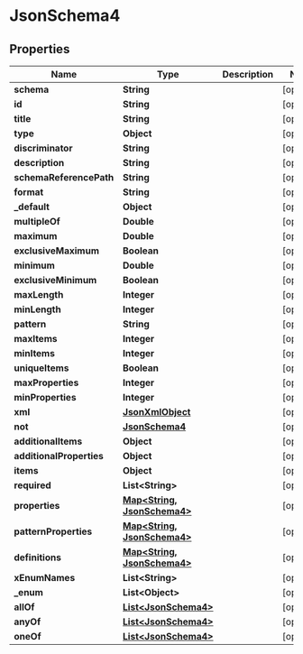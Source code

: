 
# JsonSchema4

## Properties
Name | Type | Description | Notes
------------ | ------------- | ------------- | -------------
**schema** | **String** |  |  [optional]
**id** | **String** |  |  [optional]
**title** | **String** |  |  [optional]
**type** | **Object** |  |  [optional]
**discriminator** | **String** |  |  [optional]
**description** | **String** |  |  [optional]
**schemaReferencePath** | **String** |  |  [optional]
**format** | **String** |  |  [optional]
**_default** | **Object** |  |  [optional]
**multipleOf** | **Double** |  |  [optional]
**maximum** | **Double** |  |  [optional]
**exclusiveMaximum** | **Boolean** |  |  [optional]
**minimum** | **Double** |  |  [optional]
**exclusiveMinimum** | **Boolean** |  |  [optional]
**maxLength** | **Integer** |  |  [optional]
**minLength** | **Integer** |  |  [optional]
**pattern** | **String** |  |  [optional]
**maxItems** | **Integer** |  |  [optional]
**minItems** | **Integer** |  |  [optional]
**uniqueItems** | **Boolean** |  |  [optional]
**maxProperties** | **Integer** |  |  [optional]
**minProperties** | **Integer** |  |  [optional]
**xml** | [**JsonXmlObject**](JsonXmlObject.md) |  |  [optional]
**not** | [**JsonSchema4**](JsonSchema4.md) |  |  [optional]
**additionalItems** | **Object** |  |  [optional]
**additionalProperties** | **Object** |  |  [optional]
**items** | **Object** |  |  [optional]
**required** | **List&lt;String&gt;** |  |  [optional]
**properties** | [**Map&lt;String, JsonSchema4&gt;**](JsonSchema4.md) |  |  [optional]
**patternProperties** | [**Map&lt;String, JsonSchema4&gt;**](JsonSchema4.md) |  |  [optional]
**definitions** | [**Map&lt;String, JsonSchema4&gt;**](JsonSchema4.md) |  |  [optional]
**xEnumNames** | **List&lt;String&gt;** |  |  [optional]
**_enum** | **List&lt;Object&gt;** |  |  [optional]
**allOf** | [**List&lt;JsonSchema4&gt;**](JsonSchema4.md) |  |  [optional]
**anyOf** | [**List&lt;JsonSchema4&gt;**](JsonSchema4.md) |  |  [optional]
**oneOf** | [**List&lt;JsonSchema4&gt;**](JsonSchema4.md) |  |  [optional]



